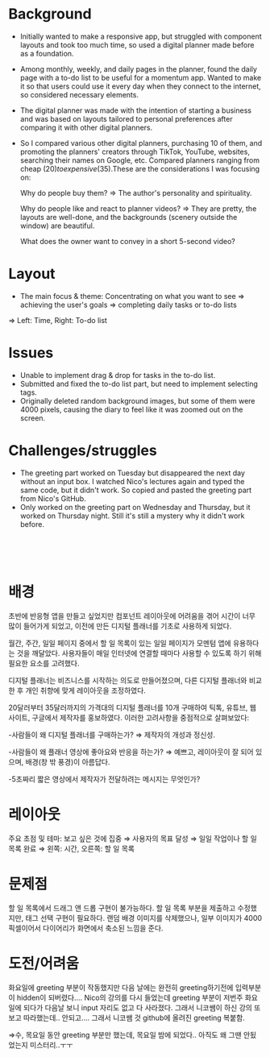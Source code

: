 

<h1>Background</h1>

- Initially wanted to make a responsive app, but struggled with component layouts and took too much time, so used a digital planner made before as a foundation.
- Among monthly, weekly, and daily pages in the planner, found the daily page with a to-do list to be useful for a momentum app. Wanted to make it so that users could use it every day when they connect to the internet, so considered necessary elements.
- The digital planner was made with the intention of starting a business and was based on layouts tailored to personal preferences after comparing it with other digital planners.
- So I compared various other digital planners, purchasing 10 of them, and promoting the planners' creators through TikTok, YouTube, websites, searching their names on Google, etc. Compared planners ranging from cheap ($20) to expensive ($35).These are the considerations I was focusing on:

  Why do people buy them? ⇒ The author's personality and spirituality.

  Why do people like and react to planner videos? ⇒ They are pretty, the layouts are well-done, and the backgrounds (scenery outside the window) are beautiful.

  What does the owner want to convey in a short 5-second video? 

<h1>Layout</h1>

- The main focus & theme: Concentrating on what you want to see ⇒ achieving the user's goals ⇒ completing daily tasks or to-do lists

⇒ Left: Time, Right: To-do list

<h1>Issues</h1>

- Unable to implement drag & drop for tasks in the to-do list.
- Submitted and fixed the to-do list part, but need to implement selecting tags.
- Originally deleted random background images, but some of them were 4000 pixels, causing the diary to feel like it was zoomed out on the screen.

<h1>Challenges/struggles</h1> 

- The greeting part worked on Tuesday but disappeared the next day without an input box. I watched Nico's lectures again and typed the same code, but it didn't work. So copied and pasted the greeting part from Nico's GitHub.
- Only worked on the greeting part on Wednesday and Thursday, but it worked on Thursday night. Still it's still a mystery why it didn't work before.

<br>
<br>
<br>
<h1>배경</h1>

초반에 반응형 앱을 만들고 싶었지만 컴포넌트 레이아웃에 어려움을 겪어 시간이 너무 많이 들어가게 되었고, 이전에 만든 디지털 플래너를 기초로 사용하게 되었다.

월간, 주간, 일일 페이지 중에서 할 일 목록이 있는 일일 페이지가 모멘텀 앱에 유용하다는 것을 깨달았다. 사용자들이 매일 인터넷에 연결할 때마다 사용할 수 있도록 하기 위해 필요한 요소를 고려했다.

디지털 플래너는 비즈니스를 시작하는 의도로 만들어졌으며, 다른 디지털 플래너와 비교한 후 개인 취향에 맞게 레이아웃을 조정하였다. 

20달러부터 35달러까지의 가격대의 디지털 플래너를 10개 구매하여 틱톡, 유튜브, 웹사이트, 구글에서 제작자를 홍보하였다. 이러한 고려사항을 중점적으로 살펴보았다:

-사람들이 왜 디지털 플래너를 구매하는가? ⇒ 제작자의 개성과 정신성.

-사람들이 왜 플래너 영상에 좋아요와 반응을 하는가? ⇒ 예쁘고, 레이아웃이 잘 되어 있으며, 배경(창 밖 풍경)이 아름답다.

-5초짜리 짧은 영상에서 제작자가 전달하려는 메시지는 무엇인가?

<h1>레이아웃</h1>

주요 초점 및 테마: 보고 싶은 것에 집중 ⇒ 사용자의 목표 달성 ⇒ 일일 작업이나 할 일 목록 완료
⇒ 왼쪽: 시간, 오른쪽: 할 일 목록

<h1>문제점</h1>

할 일 목록에서 드래그 앤 드롭 구현이 불가능하다.
할 일 목록 부분을 제출하고 수정했지만, 태그 선택 구현이 필요하다.
랜덤 배경 이미지를 삭제했으나, 일부 이미지가 4000 픽셀이어서 다이어리가 화면에서 축소된 느낌을 준다.

<h1>도전/어려움</h1>

화요일에 greeting 부분이 작동했지만 다음 날에는 완전히 greeting하기전에 입력부분이 hidden이 되버렸다.... Nico의 강의를 다시 들었는데 greeting 부분이 저번주 화요일에 되다가 다음날 보니  input 자리도 없고 다 사라졌다. 그래서 니코쌤이 하신 강의 또 보고 따라했는데.. 안되고.... 그래서 니코쌤 것 github에 올려진 greeting 복붙함. 

⇒수, 목요일 동안 greeting 부분만 했는데, 목요일 밤에 되었다.. 아직도 왜 그땐 안됬었는지 미스터리..ㅜㅜ
